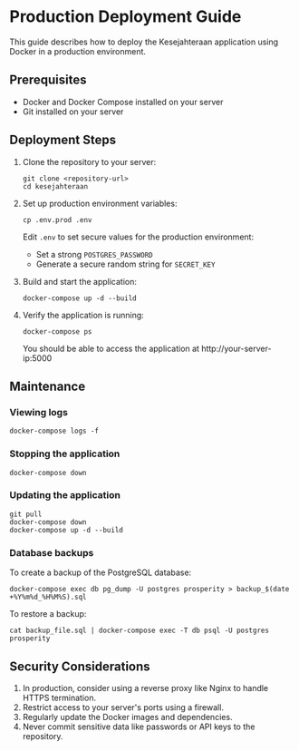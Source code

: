 # Production Deployment Guide

This guide describes how to deploy the Kesejahteraan application using Docker in a production environment.

## Prerequisites

- Docker and Docker Compose installed on your server
- Git installed on your server

## Deployment Steps

1. Clone the repository to your server:

   ```
   git clone <repository-url>
   cd kesejahteraan
   ```

2. Set up production environment variables:

   ```
   cp .env.prod .env
   ```

   Edit `.env` to set secure values for the production environment:

   - Set a strong `POSTGRES_PASSWORD`
   - Generate a secure random string for `SECRET_KEY`

3. Build and start the application:

   ```
   docker-compose up -d --build
   ```

4. Verify the application is running:

   ```
   docker-compose ps
   ```

   You should be able to access the application at http://your-server-ip:5000

## Maintenance

### Viewing logs

```
docker-compose logs -f
```

### Stopping the application

```
docker-compose down
```

### Updating the application

```
git pull
docker-compose down
docker-compose up -d --build
```

### Database backups

To create a backup of the PostgreSQL database:

```
docker-compose exec db pg_dump -U postgres prosperity > backup_$(date +%Y%m%d_%H%M%S).sql
```

To restore a backup:

```
cat backup_file.sql | docker-compose exec -T db psql -U postgres prosperity
```

## Security Considerations

1. In production, consider using a reverse proxy like Nginx to handle HTTPS termination.
2. Restrict access to your server's ports using a firewall.
3. Regularly update the Docker images and dependencies.
4. Never commit sensitive data like passwords or API keys to the repository.
